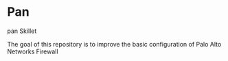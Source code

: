 # Pan
pan Skillet

The goal of this repository is to improve the basic configuration of Palo Alto Networks Firewall
